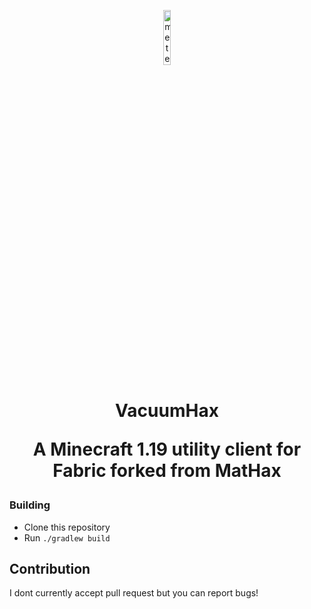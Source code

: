 <p align="center">
<img src="https://i.hizliresim.com/mht4mlq.jpeg" alt="meteor-client-logo" width="15%"/>
</p>

<h1 align="center">VacuumHax

<p align="center">
    A Minecraft 1.19 utility client for Fabric forked from MatHax
</p>


### Building
- Clone this repository
- Run `./gradlew build`


## Contribution

I dont currently accept pull request but you can report bugs!

